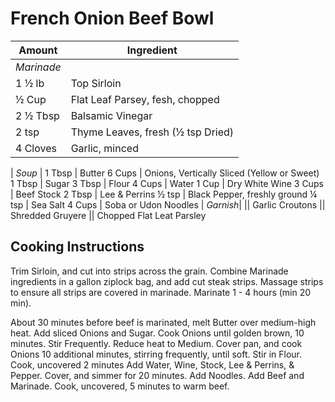 # French Onion Beef Bowl

|Amount | Ingredient|
|----|----|
*Marinade*  |
1 ½ lb | Top Sirloin
½ Cup | Flat Leaf Parsey, fesh, chopped
2 ½ Tbsp | Balsamic Vinegar
2 tsp | Thyme Leaves, fresh (½ tsp Dried)
4 Cloves | Garlic, minced
  |
*Soup*  |
1 Tbsp | Butter
6 Cups | Onions, Vertically Sliced (Yellow or Sweet)
1 Tbsp | Sugar
3 Tbsp | Flour
4 Cups | Water
1 Cup | Dry White Wine
3 Cups | Beef Stock
2 Tbsp | Lee & Perrins
½ tsp | Black Pepper, freshly ground
¼ tsp | Sea Salt
4 Cups | Soba or Udon Noodles
 |
*Garnish*|
|| Garlic Croutons
|| Shredded Gruyere
|| Chopped Flat Leat Parsley

## Cooking Instructions

Trim Sirloin, and cut into strips across the grain.
Combine Marinade ingredients in a gallon ziplock bag, and add cut steak strips.
Massage strips to ensure all strips are covered in marinade.
Marinate 1 - 4 hours (min 20 min).

About 30 minutes before beef is marinated, melt Butter over medium-high heat.
Add sliced Onions and Sugar.
Cook Onions until golden brown, 10 minutes.
Stir Frequently.
Reduce heat to Medium.
Cover pan, and cook Onions 10 additional minutes, stirring frequently, until soft.
Stir in Flour.
Cook, uncovered 2 minutes
Add Water, Wine, Stock, Lee & Perrins, & Pepper.
Cover, and simmer for 20 minutes.
Add Noodles.
Add Beef and Marinade.
Cook, uncovered, 5 minutes to warm beef.



